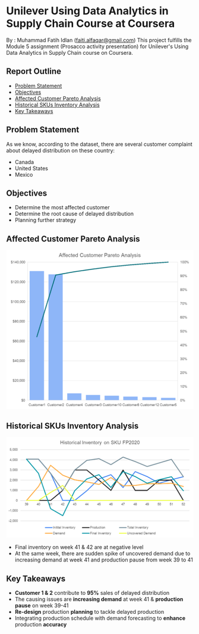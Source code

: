 # **Unilever Using Data Analytics in Supply Chain Course at Coursera**

By    : Muhammad Fatih Idlan (faiti.alfaqar@gmail.com)
This project fulfills the Module 5 assignment (Prosacco activity presentation) for Unilever's Using Data Analytics in Supply Chain course on Coursera.

## Report Outline
* [Problem Statement](##problem-statement)
* [Objectives](##objectives)
* [Affected Customer Pareto Analysis](##affected-customer-pareto-analysis)
* [Historical SKUs Inventory Analysis](##historical-skus-inventory-analysis)
* [Key Takeaways](##key-takeaways)

## Problem Statement
As we know, according to the dataset, there are several customer complaint about delayed distribution on these country:
* Canada
* United States
* Mexico

## Objectives
* Determine the most affected customer
* Determine the root cause of delayed distribution
* Planning further strategy

## Affected Customer Pareto Analysis
![Affected Customer](Assets/AffectedCustomer.png)

## Historical SKUs Inventory Analysis
![Historical SKUs Inventory Analysis](Assets/HistoricalInventory.png)

* Final inventory on week 41 & 42 are at negative level
* At the same week, there are sudden spike of uncovered demand due to increasing demand at week 41 and production pause from week 39 to 41

## Key Takeaways
* **Customer 1 & 2** contribute to **95%** sales of delayed distribution
* The causing issues are **increasing demand** at week 41 & **production pause** on week 39-41
* **Re-design** production **planning** to tackle delayed production
* Integrating production schedule with demand forecasting to **enhance** production **accuracy**
